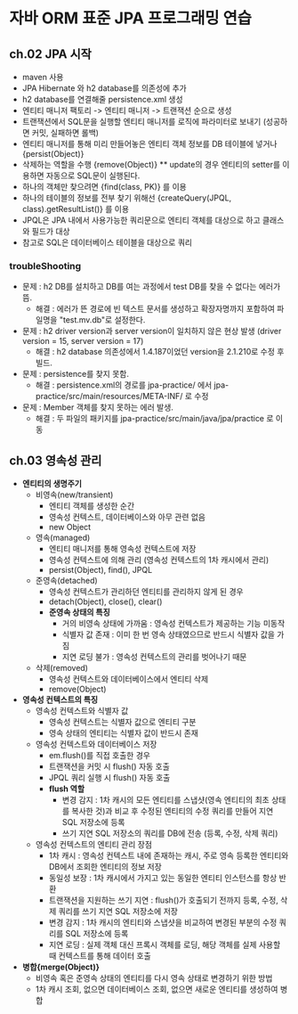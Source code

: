 # 자바 ORM 표준 JPA 프로그래밍 연습

## ch.02 JPA 시작
- maven 사용
- JPA Hibernate 와 h2 database를 의존성에 추가
- h2 database를 연결해줄 persistence.xml 생성
- 엔티티 매니저 팩토리 -> 엔티티 매니저 -> 트랜잭션 순으로 생성
- 트랜잭션에서 SQL문을 실행할 엔티티 매니저를 로직에 파라미터로 보내기 (성공하면 커밋, 실패하면 롤백)
- 엔티티 매니저를 통해 미리 만들어놓은 엔티티 객체 정보를 DB 테이블에 넣거나 {persist(Object)}
- 삭제하는 역할을 수행 {remove(Object)} ** update의 경우 엔티티의 setter를 이용하면 자동으로 SQL문이 실행된다.
- 하나의 객체만 찾으려면 {find(class, PK)} 를 이용
- 하나의 테이블의 정보를 전부 찾기 위해선 {createQuery(JPQL, class).getResultList()} 를 이용
- JPQL은 JPA 내에서 사용가능한 쿼리문으로 엔티티 객체를 대상으로 하고 클래스와 필드가 대상
- 참고로 SQL은 데이터베이스 테이블을 대상으로 쿼리

### troubleShooting
- 문제 : h2 DB를 설치하고 DB를 여는 과정에서 test DB를 찾을 수 없다는 에러가 뜸.
  - 해결 : 에러가 뜬 경로에 빈 텍스트 문서를 생성하고 확장자명까지 포함하여 파일명을 "test.mv.db"로 설정한다.
- 문제 : h2 driver version과 server version이 일치하지 않은 현상 발생 (driver version = 15, server version = 17)
  - 해결 : h2 database 의존성에서 1.4.187이었던 version을 2.1.210로 수정 후 빌드.
- 문제 : persistence를 찾지 못함.
  - 해결 : persistence.xml의 경로를 jpa-practice/ 에서 jpa-practice/src/main/resources/META-INF/ 로 수정
- 문제 : Member 객체를 찾지 못하는 에러 발생.
  - 해결 : 두 파일의 패키지를 jpa-practice/src/main/java/jpa/practice 로 이동

## ch.03 영속성 관리
- **엔티티의 생명주기**
  - 비영속(new/transient)
    - 엔티티 객체를 생성한 순간
    - 영속성 컨텍스트, 데이터베이스와 아무 관련 없음
    - new Object
  - 영속(managed)
    - 엔티티 매니저를 통해 영속성 컨텍스트에 저장
    - 영속성 컨텍스트에 의해 관리 (영속성 컨텍스트의 1차 캐시에서 관리)
    - persist(Object), find(), JPQL
  - 준영속(detached)
    - 영속성 컨텍스트가 관리하던 엔티티를 관리하지 않게 된 경우
    - detach(Object), close(), clear()
    - **준영속 상태의 특징**
      - 거의 비영속 상태에 가까움 : 영속성 컨텍스트가 제공하는 기능 미동작
      - 식별자 값 존재 : 이미 한 번 영속 상태였으므로 반드시 식별자 값을 가짐
      - 지연 로딩 불가 : 영속성 컨텍스트의 관리를 벗어나기 때문
  - 삭제(removed)
    - 영속성 컨텍스트와 데이터베이스에서 엔티티 삭제
    - remove(Object)
- **영속성 컨텍스트의 특징**
  - 영속성 컨텍스트와 식별자 값
    - 영속성 컨텍스트는 식별자 값으로 엔티티 구분
    - 영속 상태의 엔티티는 식별자 값이 반드시 존재
  - 영속성 컨텍스트와 데이터베이스 저장
    - em.flush()를 직접 호출한 경우
    - 트랜잭션을 커밋 시 flush() 자동 호출
    - JPQL 쿼리 실행 시 flush() 자동 호출
    - **flush 역할**
      - 변경 감지 : 1차 캐시의 모든 엔티티를 스냅샷(영속 엔티티의 최초 상태를 복사한 것)과 비교 후 수정된 엔티티의 수정 쿼리를 만들어 지연 SQL 저장소에 등록
      - 쓰기 지연 SQL 저장소의 쿼리를 DB에 전송 (등록, 수정, 삭제 쿼리)
  - 영속성 컨텍스트의 엔티티 관리 장점
    - 1차 캐시 : 영속성 컨텍스트 내에 존재하는 캐시, 주로 영속 등록한 엔티티와 DB에서 조회한 엔티티의 정보 저장
    - 동일성 보장 : 1차 캐시에서 가지고 있는 동일한 엔티티 인스턴스를 항상 반환
    - 트랜잭션을 지원하는 쓰기 지연 : flush()가 호출되기 전까지 등록, 수정, 삭제 쿼리를 쓰기 지연 SQL 저장소에 저장
    - 변경 감지 : 1차 캐시의 엔티티와 스냅샷을 비교하여 변경된 부분의 수정 쿼리를 SQL 저장소에 등록
    - 지연 로딩 : 실제 객체 대신 프록시 객체를 로딩, 해당 객체를 실제 사용할 때 컨텍스트를 통해 데이터 호출
- **병합{merge(Object)}**
  - 비영속 혹은 준영속 상태의 엔티티를 다시 영속 상태로 변경하기 위한 방법
  - 1차 캐시 조회, 없으면 데이터베이스 조회, 없으면 새로운 엔티티를 생성하여 병합